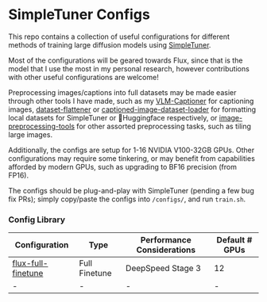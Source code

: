 # SimpleTuner Configs

This repo contains a collection of useful configurations for different methods of training large diffusion models using [SimpleTuner](https://github.com/bghira/SimpleTuner).

Most of the configurations will be geared towards Flux, since that is the model that I use the most in my personal research, however contributions with other useful configurations are welcome!

Preprocessing images/captions into full datasets may be made easier through other tools I have made, such as my [VLM-Captioner](https://github.com/alexsenden/vlm-captioning) for captioning images, [dataset-flattener](https://github.com/alexsenden/dataset-flattener) or [captioned-image-dataset-loader](https://github.com/alexsenden/captioned-image-dataset-loader) for formatting local datasets for SimpleTuner or 🤗Huggingface respectively, or [image-preprocessing-tools](https://github.com/alexsenden/image-preprocessing-tools) for other assorted preprocessing tasks, such as tiling large images.

Additionally, the configs are setup for 1-16 NVIDIA V100-32GB GPUs. Other configurations may require some tinkering, or may benefit from capabilities afforded by modern GPUs, such as upgrading to BF16 precision (from FP16).

The configs should be plug-and-play with SimpleTuner (pending a few bug fix PRs); simply copy/paste the configs into `/configs/`, and run `train.sh`.

### Config Library

| Configuration                             | Type          | Performance Considerations | Default # GPUs |
| ----------------------------------------- | ------------- | -------------------------- | -------------- |
| [flux-full-finetune](/flux-full-finetune) | Full Finetune | DeepSpeed Stage 3          | 12             |
| -                                         | -             | -                          | -              |
